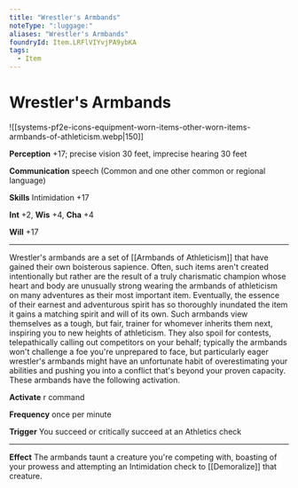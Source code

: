 ```yaml
---
title: "Wrestler's Armbands"
noteType: ":luggage:"
aliases: "Wrestler's Armbands"
foundryId: Item.LRFlVIYvjPA9ybKA
tags:
  - Item
---
```


# Wrestler's Armbands
![[systems-pf2e-icons-equipment-worn-items-other-worn-items-armbands-of-athleticism.webp|150]]

**Perception** +17; precise vision 30 feet, imprecise hearing 30 feet

**Communication** speech (Common and one other common or regional language)

**Skills** Intimidation +17

**Int** +2, **Wis** +4, **Cha** +4

**Will** +17

* * *

Wrestler's armbands are a set of [[Armbands of Athleticism]] that have gained their own boisterous sapience. Often, such items aren't created intentionally but rather are the result of a truly charismatic champion whose heart and body are unusually strong wearing the armbands of athleticism on many adventures as their most important item. Eventually, the essence of their earnest and adventurous spirit has so thoroughly inundated the item it gains a matching spirit and will of its own. Such armbands view themselves as a tough, but fair, trainer for whomever inherits them next, inspiring you to new heights of athleticism. They also spoil for contests, telepathically calling out competitors on your behalf; typically the armbands won't challenge a foe you're unprepared to face, but particularly eager wrestler's armbands might have an unfortunate habit of overestimating your abilities and pushing you into a conflict that's beyond your proven capacity. These armbands have the following activation.

**Activate** r command

**Frequency** once per minute

**Trigger** You succeed or critically succeed at an Athletics check

* * *

**Effect** The armbands taunt a creature you're competing with, boasting of your prowess and attempting an Intimidation check to [[Demoralize]] that creature.
